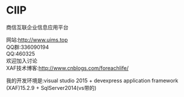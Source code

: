 # CIIP 
商信互联企业信息应用平台

网站:http://www.uims.top<BR>
QQ群:336090194<BR>
QQ:460325<BR>
欢迎加入讨论<BR>
XAF技术博客:http://www.cnblogs.com/foreachlife/<BR>

我的开发环境是:visual studio 2015 + devexpress application framework (XAF)15.2.9 + SqlServer2014(vs带的)

